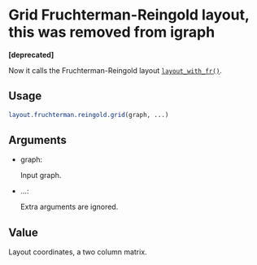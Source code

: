 # Grid Fruchterman-Reingold layout, this was removed from igraph

**\[deprecated\]**

Now it calls the Fruchterman-Reingold layout
[`layout_with_fr()`](https://r.igraph.org/reference/layout_with_fr.md).

## Usage

``` r
layout.fruchterman.reingold.grid(graph, ...)
```

## Arguments

- graph:

  Input graph.

- ...:

  Extra arguments are ignored.

## Value

Layout coordinates, a two column matrix.
